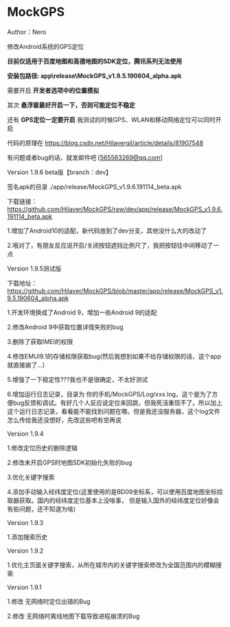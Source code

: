 # MockGPS

Author：Nero

修改Android系统的GPS定位

__目前仅适用于百度地图和高德地图的SDK定位，腾讯系列无法使用__

__安装包路径: app\release\MockGPS_v1.9.5.190604_alpha.apk__

需要开启 __开发者选项中的位置模拟__

其次 __悬浮窗最好开启一下，否则可能定位不稳定__

还有 __GPS定位一定要开启__  我测试的时候GPS、WLAN和移动网络定位可以同时开启

代码的原理在 https://blog.csdn.net/Hilavergil/article/details/81907548

有问题或者bug的话，就发邮件吧 [565563269@qq.com]

Version 1.9.6 beta版【branch：dev】
  
  签名apk的目录 ./app/release/MockGPS_v1.9.6.191114_beta.apk
  
  下载链接：https://github.com/Hilaver/MockGPS/raw/dev/app/release/MockGPS_v1.9.6.191114_beta.apk

  1.增加了Android10的适配，新代码放到了dev分支，其他没什么大的改动了

  2.哦对了，有朋友反应说开启/关闭按钮遮挡比例尺了，我把按钮往中间移动了一点

Version 1.9.5测试版
  
  下载地址：https://github.com/Hilaver/MockGPS/blob/master/app/release/MockGPS_v1.9.5.190604_alpha.apk

  1.开发环境换成了Android 9，增加一些Android 9的适配
  
  2.修改Android 9中获取位置详情失败的bug
  
  3.删除了获取IMEI的权限
  
  4.修改EMUI9.1的存储权限获取bug(然后我想到如果不给存储权限的话，这个app就直接崩了...)
  
  5.增强了一下稳定性???我也不是很确定，不太好测试
  
  6.增加运行日志记录，目录为 你的手机/MockGPS/Log/xxx.log，这个是为了方便bug反馈和调试。有好几个人反应说定位来回跳，但我死活重现不了。所以加上这个运行日志记录，看看能不能找到问题在哪。但是我还没服务器，这个log文件怎么传给我还没想好，先改这些吧有空再说

Version 1.9.4

  1.修改定位历史的删除逻辑
  
  2.修改未开启GPS时地图SDK初始化失败的bug
  
  3.优化关键字搜索
  
  4.添加手动输入经纬度定位(这里使用的是BD09坐标系，可以使用百度地图坐标拾取器获取。国内的经纬度定位基本上没啥事，
    但是输入国外的经纬度定位好像会有些问题，还不知道为啥)

Version 1.9.3

  1.添加搜索历史

Version 1.9.2

  1.优化主页面关键字搜索，从所在城市内的关键字搜索修改为全国范围内的模糊搜索

Version 1.9.1
  
  1.修改 无网络时定位出错的Bug
  
  2.修改 无网络时离线地图下载导致进程崩溃的Bug
  

